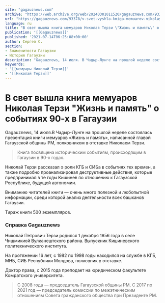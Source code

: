 ```yaml
---
site: "gagauznews.com"
archive: "https://web.archive.org/web/20240301011520/gagauznews.com/93378/v-svet-vyshla-kniga-memuarov-nikolaya-terzi-zhizn-i-pamyat-o-sobytiyah-90-h-v-gagauzii.html"
url: "https://gagauznews.com/93378/v-svet-vyshla-kniga-memuarov-nikolaya-terzi-zhizn-i-pamyat-o-sobytiyah-90-h-v-gagauzii.html"
language: ru
title: "В свет вышла книга мемуаров Николая Терзи \"Жизнь и память\" о событиях 90-х в Гагаузии"
publication: '[[Gagauznews]]'
published: '2021-07-14T06:25:08+00:00'
author: Сергей С.
section:
- Знаменитости Гагаузии
- История Гагаузии
description: "Gagauznews, 14 июля. В Чадыр-Лунге на прошлой неделе состоялась презентация книги мемуаров «Жизнь и память», написанной главой Гагаузской общины РМ, полковником в отставке Николаем Терзи. Книга посвящена историческим событиям, происходящим в Гагаузии в 90-х годах. Николай Терзи рассказал о роли КГБ и СИБа в событиях тех времен, а также подробно проанализировал деструктивные действия, которые предпринимал в те годы Кишинев по отношению к Гагаузской Республике, будущей автономии. Вниманию читателей книги — очень много полезной и любопытной информации, среди которой анализ деятельности всех башканов Гагаузии. Тираж книги 500 экземпляров. Справка Gagauznews Николай Петрович Терзи родился 1 декабря 1956 года в селе Чишмикиой […]"
keywords:
- '[[мемуары Николай Терзи]]'
- '[[Николай Терзи]]'
---
```


# В свет вышла книга мемуаров Николая Терзи "Жизнь и память" о событиях 90-х в Гагаузии

Gagauznews, 14 июля.В Чадыр-Лунге на прошлой неделе состоялась презентация книги мемуаров «Жизнь и память», написанной главой Гагаузской общины РМ, полковником в отставке Николаем Терзи.

> Книга посвящена историческим событиям, происходящим в Гагаузии в 90-х годах.

Николай Терзи рассказал о роли КГБ и СИБа в событиях тех времен, а также подробно проанализировал деструктивные действия, которые предпринимал в те годы Кишинев по отношению к Гагаузской Республике, будущей автономии.

Вниманию читателей книги — очень много полезной и любопытной информации, среди которой анализ деятельности всех башканов Гагаузии.

Тираж книги 500 экземпляров.

### Справка Gagauznews

Николай Петрович Терзи родился 1 декабря 1956 года в селе Чишмикиой Вулканештского района. Выпускник Кишиневского политехнического института.

На протяжении 16 лет, с 1982 по 1998 годы находился на службе в КГБ, МНБ, СИБ Республики Молдова, полковник в отставке.

Доктор права, с 2015 года преподает на юридическом факультете Комратского университета.

> С 2008 года — председатель Гагаузской общины РМ. С 2017 по 2021 год — председатель комиссии по межэтническим отношениям Совета гражданского общества при Президенте РМ.